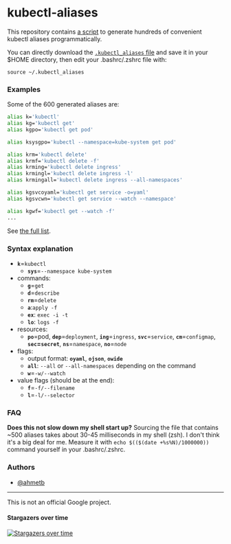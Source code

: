 # kubectl-aliases

This repository contains [a script](generate_aliases.py) to generate hundreds of
convenient kubectl aliases programmatically.

You can directly download the [`.kubectl_aliases` file](https://rawgit.com/ahmetb/kubectl-alias/master/.kubectl_aliases)
and save it in your $HOME directory, then edit your .bashrc/.zshrc file with:

    source ~/.kubectl_aliases

### Examples

Some of the 600 generated aliases are:

```sh
alias k='kubectl'
alias kg='kubectl get'
alias kgpo='kubectl get pod'

alias ksysgpo='kubectl --namespace=kube-system get pod'

alias krm='kubectl delete'
alias krmf='kubectl delete -f'
alias krming='kubectl delete ingress'
alias krmingl='kubectl delete ingress -l'
alias krmingall='kubectl delete ingress --all-namespaces'

alias kgsvcoyaml='kubectl get service -o=yaml'
alias kgsvcwn='kubectl get service --watch --namespace'

alias kgwf='kubectl get --watch -f'
...
```

See [the full list](.kubectl_aliases).

### Syntax explanation

* **`k`**=`kubectl`
  * **`sys`**=`--namespace kube-system`
* commands:
  * **`g`**=`get`
  * **`d`**=`describe`
  * **`rm`**=`delete`
  * **`a`**:`apply -f`
  * **`ex`**: `exec -i -t`
  * **`lo`**: `logs -f`
* resources:
  * **`po`**=pod, **`dep`**=`deployment`, **`ing`**=`ingress`,
    **`svc`**=`service`, **`cm`**=`configmap`, **`sec`=`secret`**,
    **`ns`**=`namespace`, **`no`**=`node`
* flags:
  * output format: **`oyaml`**, **`ojson`**, **`owide`**
  * **`all`**: `--all` or `--all-namespaces` depending on the command
  * **`w`**=`-w/--watch`
* value flags (should be at the end):
  * **`f`**=`-f/--filename`
  * **`l`**=`-l/--selector`

### FAQ

**Does this not slow down my shell start up?** Sourcing the file that contains
~500 aliases takes about 30-45 milliseconds in my shell (zsh). I don't think
it's a big deal for me. Measure it with `echo $(($(date +%s%N)/1000000))`
command yourself in your .bashrc/.zshrc.

### Authors

- [@ahmetb](https://twitter.com/ahmetb)

-----

This is not an official Google project.

#### Stargazers over time

[![Stargazers over time](https://starcharts.herokuapp.com/ahmetb/kubectl-aliases.svg)](https://starcharts.herokuapp.com/ahmetb/kubectl-aliases)
